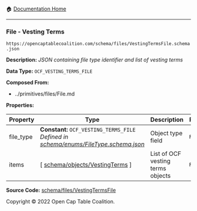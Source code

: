 :house: [Documentation Home](../../../README.md)

---

### File - Vesting Terms

`https://opencaptablecoalition.com/schema/files/VestingTermsFile.schema.json`

**Description:** _JSON containing file type identifier and list of vesting terms_

**Data Type:** `OCF_VESTING_TERMS_FILE`

**Composed From:**

- ../primitives/files/File.md

**Properties:**

| Property  | Type                                                                                                              | Description                       | Required   |
| --------- | ----------------------------------------------------------------------------------------------------------------- | --------------------------------- | ---------- |
| file_type | **Constant:** `OCF_VESTING_TERMS_FILE`</br>_Defined in [schema/enums/FileType.schema.json](../enums/FileType.md)_ | Object type field                 | `REQUIRED` |
| items     | [ [schema/objects/VestingTerms](../objects/VestingTerms.md) ]                                                     | List of OCF vesting terms objects | `REQUIRED` |

**Source Code:** [schema/files/VestingTermsFile](../../docs/markdown/schema/files/VestingTermsFile.schema.json)

Copyright © 2022 Open Cap Table Coalition.

